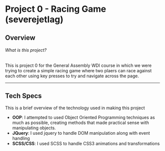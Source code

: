 # Project 0 - Racing Game (severejetlag)

## Overview

###### What is this project?

This is project 0 for the General Assembly WDI course in which we were trying to create a simple racing game where two plaers can race against each other using key presses to try and navigate across the page. 

---

## Tech Specs

This is a brief overview of the technology used in making this project

* **OOP**: I attempted to used Object Oriented Programming techniques as much as possible, creating methods that made practical sense with manipulating objects. 
* **JQuery**: I used jquery to handle DOM manipulation along with event handling 
* **SCSS/CSS**: I used SCSS to handle CSS3 animations and transformations 



